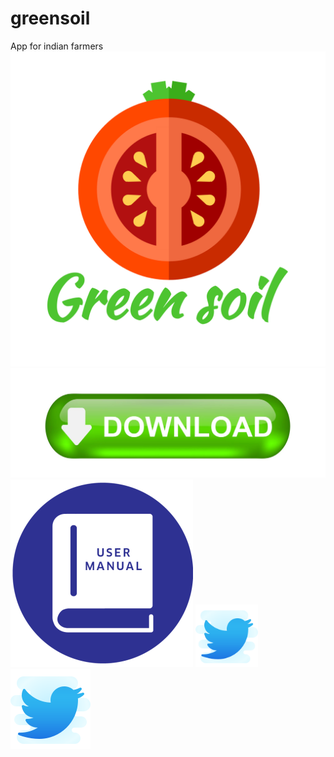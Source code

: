 # greensoil
App for indian farmers
<a href="http://greensoilofficial.epizy.com/" rel=" View website for app ">![Foo](https://github.com/craziks-creator/greensoil/blob/main/logo.png?raw=true)</a>
<a href="https://www.amazon.com/gp/product/B08CZXCDJ9" rel="download now">![Foo](https://github.com/craziks-creator/greensoil/blob/main/download.jpg?raw=true)</a>
<a href="https://github.com/craziks-creator/greensoil/blob/main/user%20module%20greensoil.pdf" rel=" View user module for app ">![Foo](https://github.com/craziks-creator/greensoil/blob/main/user.png?raw=true)</a>
<a href="https://twitter.com/GreenSoilApp/" rel="some text"><img src="https://github.com/craziks-creator/greensoil/blob/main/twitter.png" width="100" height="100"></a>
<a href="https://twitter.com/GreenSoilApp/" rel="some text">![Foo](https://github.com/craziks-creator/greensoil/blob/main/twitter.png?raw=true)</a>
